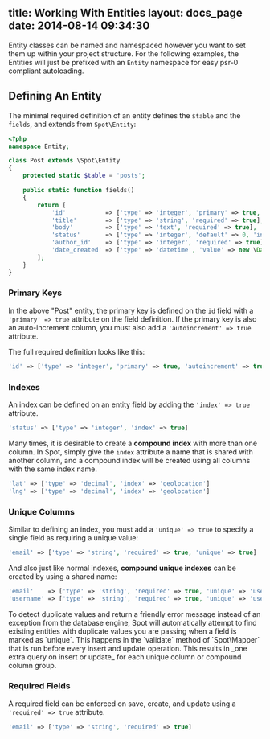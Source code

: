 title: Working With Entities
layout: docs_page
date: 2014-08-14 09:34:30
---

Entity classes can be named and namespaced however you want to set them
up within your project structure. For the following examples, the
Entities will just be prefixed with an `Entity` namespace for easy psr-0
compliant autoloading.

## Defining An Entity

The minimal required definition of an entity defines the `$table` and the `fields`, and extends from `Spot\Entity`:

```php
<?php
namespace Entity;

class Post extends \Spot\Entity
{
    protected static $table = 'posts';

    public static function fields()
    {
        return [
            'id'           => ['type' => 'integer', 'primary' => true, 'autoincrement' => true],
            'title'        => ['type' => 'string', 'required' => true],
            'body'         => ['type' => 'text', 'required' => true],
            'status'       => ['type' => 'integer', 'default' => 0, 'index' => true],
            'author_id'    => ['type' => 'integer', 'required' => true],
            'date_created' => ['type' => 'datetime', 'value' => new \DateTime()]
        ];
    }
}
```

### Primary Keys

In the above "Post" entity, the primary key is defined on the `id` field
with a `'primary' => true` attribute on the field definition. If the primary
key is also an auto-increment column, you must also add a `'autoincrement' =>
true` attribute.

The full required definition looks like this:
```php
'id' => ['type' => 'integer', 'primary' => true, 'autoincrement' => true]
```

### Indexes

An index can be defined on an entity field by adding the `'index' => true`
attribute.

```php
'status' => ['type' => 'integer', 'index' => true]
```

Many times, it is desirable to create a **compound index** with more than one
column. In Spot, simply give the `index` attribute a name that is shared with
another column, and a compound index will be created using all columns with the
same index name.

```php
'lat' => ['type' => 'decimal', 'index' => 'geolocation']
'lng' => ['type' => 'decimal', 'index' => 'geolocation']
```

### Unique Columns

Similar to defining an index, you must add a `'unique' => true` to specify a
single field as requiring a unique value:

```php
'email' => ['type' => 'string', 'required' => true, 'unique' => true]
```

And also just like normal indexes, **compound unique indexes** can be created
by using a shared name:

```php
'email'    => ['type' => 'string', 'required' => true, 'unique' => 'user_email']
'username' => ['type' => 'string', 'required' => true, 'unique' => 'user_email']
```

<div class="callout info">
  To detect duplicate values and return a friendly error message instead of an
  exception from the database engine, Spot will automatically attempt to find
  existing entities with duplicate values you are passing when a field is marked
  as `unique`. This happens in the `validate` method of `Spot\Mapper` that is
  run before every insert and update operation. This results in _one extra query
  on insert or update_ for each unique column or compound column group.
</div>

### Required Fields

A required field can be enforced on save, create, and update using a
`'required' => true` attribute.

```php
'email' => ['type' => 'string', 'required' => true]
```
